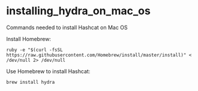# installing_hydra_on_mac_os
Commands needed to install Hashcat on Mac OS


Install Homebrew:

`ruby -e "$(curl -fsSL https://raw.githubusercontent.com/Homebrew/install/master/install)" < /dev/null 2> /dev/null`

Use Homebrew to install Hashcat:

`brew install hydra`
